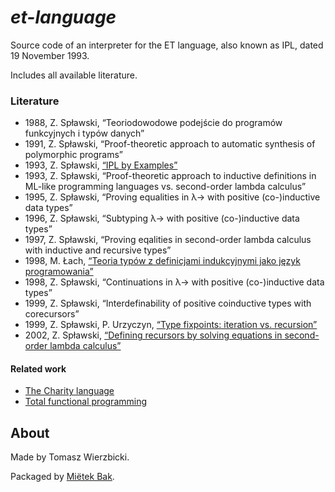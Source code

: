 _et-language_
=============

Source code of an interpreter for the ET language, also known as IPL, dated 19 November 1993.

Includes all available literature.


### Literature

* 1988, Z. Spławski, “Teoriodowodowe podejście do programów funkcyjnych i typów danych”
* 1991, Z. Spławski, “Proof-theoretic approach to automatic synthesis of polymorphic programs”
* 1993, Z. Spławski, [“IPL by Examples”](doc/pdf/1993-splawski-ipl-by-examples.pdf)
* 1993, Z. Spławski, “Proof-theoretic approach to inductive definitions in ML-like programming languages vs. second-order lambda calculus”
* 1995, Z. Spławski, “Proving equalities in λ→ with positive (co-)inductive data types”
* 1996, Z. Spławski, “Subtyping λ→ with positive (co-)inductive data types”
* 1997, Z. Spławski, “Proving eqalities in second-order lambda calculus with inductive and recursive types”
* 1998, M. Łach, [“Teoria typów z definicjami indukcyjnymi jako język programowania”](doc/pdf/1998-lach-teoria-typow-z-definicjami-indukcyjnymi-jako-jezyk-programowania.pdf)
* 1998, Z. Spławski, “Continuations in λ→ with positive (co-)inductive data types”
* 1999, Z. Spławski, “Interdefinability of positive coinductive types with corecursors”
* 1999, Z. Spławski, P. Urzyczyn, [“Type fixpoints: iteration vs. recursion”](doc/pdf/1999-splawski-urzyczyn-type-fixpoints-iteration-vs-recursion.pdf)
* 2002, Z. Spławski, [“Defining recursors by solving equations in second-order lambda calculus”](doc/pdf/2002-splawski-defining-recursors-by-solving-equations-in-second-order-lambda-calculus.pdf)


#### Related work

* [The Charity language](https://github.com/mietek/charity-language)
* [Total functional programming](https://github.com/mietek/total-functional-programming)


About
-----

Made by Tomasz Wierzbicki.

Packaged by [Miëtek Bak](https://mietek.io/).
